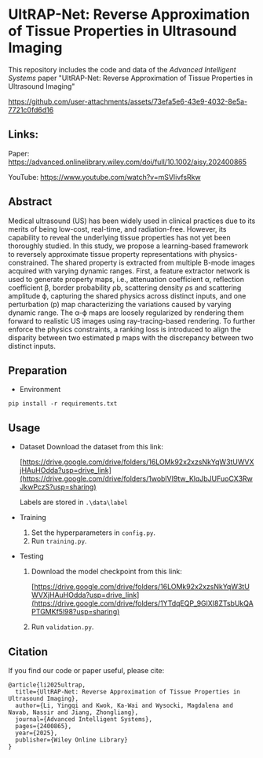 # UltRAP-Net: Reverse Approximation of Tissue Properties in Ultrasound Imaging

This repository includes the code and data of the _Advanced Intelligent Systems_ paper "UltRAP-Net: 
Reverse Approximation of Tissue Properties in Ultrasound Imaging"


https://github.com/user-attachments/assets/73efa5e6-43e9-4032-8e5a-7721c0fd6d16

<!--[![IMAGE ALT TEXT HERE](https://img.youtube.com/vi/mSVIivfsRkw/0.jpg)](https://www.youtube.com/watch?v=mSVIivfsRkw)-->

## Links:
Paper: https://advanced.onlinelibrary.wiley.com/doi/full/10.1002/aisy.202400865

YouTube: https://www.youtube.com/watch?v=mSVIivfsRkw


## Abstract
Medical ultrasound (US) has been widely used in clinical practices due to its merits of being low-cost, real-time, and radiation-free.
However, its capability to reveal the underlying tissue properties has not yet been thoroughly studied. In this study, we propose a
learning-based framework to reversely approximate tissue property representations with physics-constrained. The shared property is
extracted from multiple B-mode images acquired with varying dynamic ranges. First, a feature extractor network is used to generate property maps, i.e., attenuation coefficient α, reflection coefficient β, border probability ρb, scattering density ρs and scattering
amplitude ϕ, capturing the shared physics across distinct inputs, and one perturbation (p) map characterizing the variations caused
by varying dynamic range. The α-ϕ maps are loosely regularized by rendering them forward to realistic US images using ray-tracing-based rendering. To further enforce the physics constraints, a ranking loss is introduced to align the disparity between two estimated
p maps with the discrepancy between two distinct inputs.

## Preparation

- Environment
```commandline
pip install -r requirements.txt
```


## Usage
- Dataset
  Download the dataset from this link:
  
     [https://drive.google.com/drive/folders/16LOMk92x2xzsNkYqW3tUWVXjHAuHOdda?usp=drive_link](https://drive.google.com/drive/folders/1woblVI9tw_KlqJbJUFuoCX3RwJkwPczS?usp=sharing)
  
  Labels are stored in `.\data\label`
- Training
  1. Set the hyperparameters in `config.py`.
  2. Run `training.py`.
- Testing
  1. Download the model checkpoint from this link:
     
     [https://drive.google.com/drive/folders/16LOMk92x2xzsNkYqW3tUWVXjHAuHOdda?usp=drive_link](https://drive.google.com/drive/folders/1YTdqEQP_9GlXI8ZTsbUkQAPTGMKf5l98?usp=sharing)
  3. Run `validation.py`.

## Citation
If you find our code or paper useful, please cite:

```commandline
@article{li2025ultrap,
  title={UltRAP-Net: Reverse Approximation of Tissue Properties in Ultrasound Imaging},
  author={Li, Yingqi and Kwok, Ka-Wai and Wysocki, Magdalena and Navab, Nassir and Jiang, Zhongliang},
  journal={Advanced Intelligent Systems},
  pages={2400865},
  year={2025},
  publisher={Wiley Online Library}
}
```
